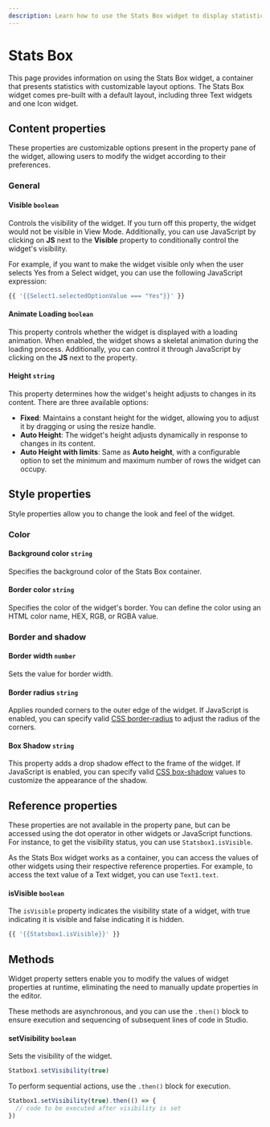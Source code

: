 ```yaml
---
description: Learn how to use the Stats Box widget to display statistical information.
---
```

# Stats Box

This page provides information on using the Stats Box widget, a container that presents statistics with customizable layout options. The Stats Box widget comes pre-built with a default layout, including three Text widgets and one Icon widget.


<ZoomImage src="/img/stat-img.png" alt="Stats Box" caption="Stats Box" />


## Content properties

These properties are customizable options present in the property pane of the widget, allowing users to modify the widget according to their preferences. 

### General

#### Visible `boolean`

 

Controls the visibility of the widget. If you turn off this property, the widget would not be visible in View Mode. Additionally, you can use JavaScript by clicking on **JS** next to the **Visible** property to conditionally control the widget's visibility.

For example, if you want to make the widget visible only when the user selects Yes from a Select widget, you can use the following JavaScript expression: 
```js
{{ '{{Select1.selectedOptionValue === "Yes"}}' }}
```



#### Animate Loading `boolean`

 

This property controls whether the widget is displayed with a loading animation. When enabled, the widget shows a skeletal animation during the loading process. Additionally, you can control it through JavaScript by clicking on the **JS** next to the property.



#### Height `string`


 

This property determines how the widget's height adjusts to changes in its content. There are three available options:


* **Fixed**: Maintains a constant height for the widget, allowing you to adjust it by dragging or using the resize handle.
* **Auto Height**: The widget's height adjusts dynamically in response to changes in its content.
* **Auto Height with limits**: Same as **Auto height**, with a configurable option to set the minimum and maximum number of rows the widget can occupy.




## Style properties

Style properties allow you to change the look and feel of the widget.

### Color

#### Background color `string`

 

Specifies the background color of the Stats Box container.




#### Border color `string`

 

Specifies the color of the widget's border. You can define the color using an HTML color name, HEX, RGB, or RGBA value.




### Border and shadow

#### Border width `number`

 
Sets the value for border width.



#### Border radius `string`

 

Applies rounded corners to the outer edge of the widget. If JavaScript is enabled, you can specify valid [CSS border-radius](https://developer.mozilla.org/en-US/docs/Web/CSS/border-radius) to adjust the radius of the corners.



#### Box Shadow `string`
 

 

This property adds a drop shadow effect to the frame of the widget. If JavaScript is enabled, you can specify valid [CSS box-shadow](https://developer.mozilla.org/en-US/docs/Web/CSS/box-shadow) values to customize the appearance of the shadow.




## Reference properties
These properties are not available in the property pane, but can be accessed using the dot operator in other widgets or JavaScript functions. For instance, to get the visibility status, you can use `Statsbox1.isVisible`.

As the Stats Box widget works as a container, you can access the values of other widgets using their respective reference properties. For example, to access the text value of a Text widget, you can use `Text1.text`.

#### isVisible `boolean`
 

The `isVisible` property indicates the visibility state of a widget, with true indicating it is visible and false indicating it is hidden.



```js
{{ '{{Statsbox1.isVisible}}' }}
```




## Methods

Widget property setters enable you to modify the values of widget properties at runtime, eliminating the need to manually update properties in the editor.

These methods are asynchronous, and you can use the `.then()` block to ensure execution and sequencing of subsequent lines of code in Studio.

#### setVisibility `boolean`

 

Sets the visibility of the widget.



```js
Statbox1.setVisibility(true)
```

To perform sequential actions, use the `.then()` block for execution.

```js
Statbox1.setVisibility(true).then(() => {
  // code to be executed after visibility is set
})

```

